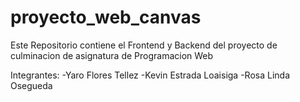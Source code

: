 # proyecto_web_canvas
Este Repositorio contiene el Frontend y Backend del proyecto de culminacion de asignatura de Programacion Web

Integrantes:
-Yaro Flores Tellez
-Kevin Estrada Loaisiga
-Rosa Linda Osegueda
